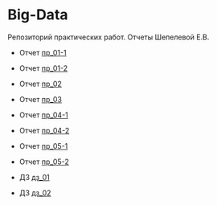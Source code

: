# Big-Data

Репозиторий практических работ. Отчеты Шепелевой Е.В.

- Отчет [пр_01-1](practice/otcht-01-01.pdf)
- Отчет [пр_01-2](practice/otcht-01-02.pdf)
- Отчет [пр_02](practice/otcht-02.pdf)
- Отчет [пр_03](practice/otcht-03.pdf)
- Отчет [пр_04-1](practice/otcht-04-01.pdf)
- Отчет [пр_04-2](practice/otcht-04-02.pdf)
- Отчет [пр_05-1](practice/otcht-05-01.pdf)
- Отчет [пр_05-2](practice/otcht-05-02.pdf)

- ДЗ [дз_01](practice/dz-01.pdf)
- ДЗ [дз_02](practice/dz-02.pdf)
